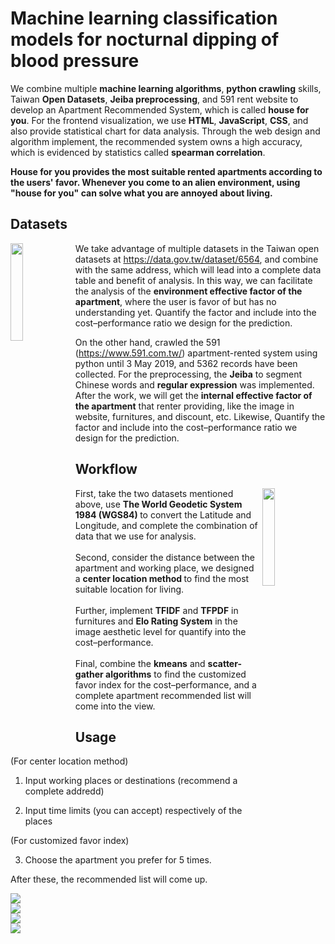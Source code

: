 
<link rel="stylesheet" href="/github_img/myCSS.css">

# Machine learning classification models for nocturnal dipping of blood pressure


We combine multiple <b>machine learning algorithms</b>, <b>python crawling</b> skills, Taiwan <b>Open Datasets</b>, <b>Jeiba preprocessing</b>, 
and 591 rent website to develop an Apartment Recommended System, which is called <b>house for you</b>. For the frontend visualization, we
use <b>HTML</b>, <b>JavaScript</b>, <b>CSS</b>, and also provide statistical chart for data analysis. Through the web design and algorithm implement, 
the recommended system owns a high accuracy, which is evidenced by statistics called <b>spearman correlation</b>.

<b>House for you provides the most suitable rented apartments according to the users' favor. 
Whenever you come to an alien environment, using "house for you" can solve what you are annoyed about living.</b>


## Datasets

<div>
  
  <img src="github_img/dataset1.png" style="width:20% ;float:left" align="left">    

  We take advantage of multiple datasets in the Taiwan open datasets at https://data.gov.tw/dataset/6564, 
  and combine with the same address, which will lead into a complete data table and benefit of analysis. 
  In this way, we can facilitate the analysis of the <b>environment effective factor of the apartment</b>, 
  where the user is favor of but has no understanding yet. Quantify the factor and include into the 
  cost–performance ratio we design for the prediction.

  
  On the other hand, crawled the 591 (https://www.591.com.tw/) apartment-rented system using python until
  3 May 2019, and 5362 records have been collected. For the preprocessing, the <b>Jeiba</b> to segment Chinese words
  and <b>regular expression</b> was implemented. After the work, we will get the <b>internal effective factor of the 
  apartment</b> that renter providing, like the image in website, furnitures, and discount, etc. Likewise, Quantify the factor 
  and include into the cost–performance ratio we design for the prediction.


</div>

## Workflow

<div>
<img src="github_img/workflow_houseForu.png" style="width:20% ;float:right" align="right">   
  
  First, take the two datasets mentioned above, use <b> The World Geodetic System 1984 (WGS84) </b> to convert the 
  Latitude and Longitude, and complete the combination of data that we use for analysis. 
  <br><br>
  Second, consider the distance between the apartment and working place, we designed a <b>center location method </b>to find the most 
  suitable location for living. 
  <br><br>
  Further, implement <b>TFIDF</b> and <b>TFPDF</b> in furnitures and <b>Elo Rating System</b> in the image aesthetic level for quantify into the cost–performance. 
  <br><br>
  Final, combine the <b>kmeans</b> and <b>scatter-gather algorithms</b> to find the customized favor index for the cost–performance, and a complete apartment recommended
  list will come into the view.
  <br>  
  
</div>


## Usage

(For center location method)

1. Input working places or destinations (recommend a complete addredd)

2. Input time limits (you can accept) respectively of the places

(For customized favor index)

3. Choose the apartment you prefer for 5 times.



After these, the recommended list will come up.



<div class="row">
  <div class="column">
    <img src="github_img/houseForu1.png">
  </div>
  <div class="column">
    <img src="github_img/houseForu2.png" >   
  </div>
  <div class="column">
    <img src="github_img/houseForu3.png" >
  </div>
  <div class="column">
    <img src="github_img/houseForu4.png" >    
  </div>
</div>



